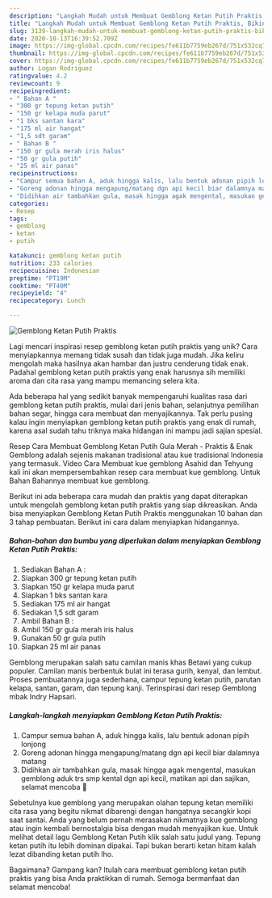 ```yaml
---
description: "Langkah Mudah untuk Membuat Gemblong Ketan Putih Praktis, Bikin Ngiler"
title: "Langkah Mudah untuk Membuat Gemblong Ketan Putih Praktis, Bikin Ngiler"
slug: 3139-langkah-mudah-untuk-membuat-gemblong-ketan-putih-praktis-bikin-ngiler
date: 2020-10-13T16:39:52.709Z
image: https://img-global.cpcdn.com/recipes/fe611b7759eb267d/751x532cq70/gemblong-ketan-putih-praktis-foto-resep-utama.jpg
thumbnail: https://img-global.cpcdn.com/recipes/fe611b7759eb267d/751x532cq70/gemblong-ketan-putih-praktis-foto-resep-utama.jpg
cover: https://img-global.cpcdn.com/recipes/fe611b7759eb267d/751x532cq70/gemblong-ketan-putih-praktis-foto-resep-utama.jpg
author: Logan Rodriguez
ratingvalue: 4.2
reviewcount: 9
recipeingredient:
- " Bahan A "
- "300 gr tepung ketan putih"
- "150 gr kelapa muda parut"
- "1 bks santan kara"
- "175 ml air hangat"
- "1,5 sdt garam"
- " Bahan B "
- "150 gr gula merah iris halus"
- "50 gr gula putih"
- "25 ml air panas"
recipeinstructions:
- "Campur semua bahan A, aduk hingga kalis, lalu bentuk adonan pipih lonjong"
- "Goreng adonan hingga mengapung/matang dgn api kecil biar dalamnya matang"
- "Didihkan air tambahkan gula, masak hingga agak mengental, masukan gemblong aduk trs smp kental dgn api kecil, matikan api dan sajikan, selamat mencoba 🤩"
categories:
- Resep
tags:
- gemblong
- ketan
- putih

katakunci: gemblong ketan putih 
nutrition: 233 calories
recipecuisine: Indonesian
preptime: "PT19M"
cooktime: "PT40M"
recipeyield: "4"
recipecategory: Lunch

---
```



![Gemblong Ketan Putih Praktis](https://img-global.cpcdn.com/recipes/fe611b7759eb267d/751x532cq70/gemblong-ketan-putih-praktis-foto-resep-utama.jpg)

Lagi mencari inspirasi resep gemblong ketan putih praktis yang unik? Cara menyiapkannya memang tidak susah dan tidak juga mudah. Jika keliru mengolah maka hasilnya akan hambar dan justru cenderung tidak enak. Padahal gemblong ketan putih praktis yang enak harusnya sih memiliki aroma dan cita rasa yang mampu memancing selera kita.

Ada beberapa hal yang sedikit banyak mempengaruhi kualitas rasa dari gemblong ketan putih praktis, mulai dari jenis bahan, selanjutnya pemilihan bahan segar, hingga cara membuat dan menyajikannya. Tak perlu pusing kalau ingin menyiapkan gemblong ketan putih praktis yang enak di rumah, karena asal sudah tahu triknya maka hidangan ini mampu jadi sajian spesial.

Resep Cara Membuat Gemblong Ketan Putih Gula Merah - Praktis &amp; Enak Gemblong adalah sejenis makanan tradisional atau kue tradisional Indonesia yang termasuk. Video Cara Membuat kue gemblong Asahid dan Tehyung kali ini akan mempersembahkan resep cara membuat kue gemblong. Untuk Bahan Bahannya membuat kue gemblong.


Berikut ini ada beberapa cara mudah dan praktis yang dapat diterapkan untuk mengolah gemblong ketan putih praktis yang siap dikreasikan. Anda bisa menyiapkan Gemblong Ketan Putih Praktis menggunakan 10 bahan dan 3 tahap pembuatan. Berikut ini cara dalam menyiapkan hidangannya.

<!--inarticleads1-->

##### Bahan-bahan dan bumbu yang diperlukan dalam menyiapkan Gemblong Ketan Putih Praktis:

1. Sediakan  Bahan A :
1. Siapkan 300 gr tepung ketan putih
1. Siapkan 150 gr kelapa muda parut
1. Siapkan 1 bks santan kara
1. Sediakan 175 ml air hangat
1. Sediakan 1,5 sdt garam
1. Ambil  Bahan B :
1. Ambil 150 gr gula merah iris halus
1. Gunakan 50 gr gula putih
1. Siapkan 25 ml air panas


Gemblong merupakan salah satu camilan manis khas Betawi yang cukup populer. Camilan manis berbentuk bulat ini terasa gurih, kenyal, dan lembut. Proses pembuatannya juga sederhana, campur tepung ketan putih, parutan kelapa, santan, garam, dan tepung kanji. Terinspirasi dari resep Gemblong mbak Indry Hapsari. 

<!--inarticleads2-->

##### Langkah-langkah menyiapkan Gemblong Ketan Putih Praktis:

1. Campur semua bahan A, aduk hingga kalis, lalu bentuk adonan pipih lonjong
1. Goreng adonan hingga mengapung/matang dgn api kecil biar dalamnya matang
1. Didihkan air tambahkan gula, masak hingga agak mengental, masukan gemblong aduk trs smp kental dgn api kecil, matikan api dan sajikan, selamat mencoba 🤩


Sebetulnya kue gemblong yang merupakan olahan tepung ketan memiliki cita rasa yang begitu nikmat dibarengi dengan hangatnya secangkir kopi saat santai. Anda yang belum pernah merasakan nikmatnya kue gemblong atau ingin kembali bernostalgia bisa dengan mudah menyajikan kue. Untuk melihat detail lagu Gemblong Ketan Putih klik salah satu judul yang. Tepung ketan putih itu lebih dominan dipakai. Tapi bukan berarti ketan hitam kalah lezat dibanding ketan putih lho. 

Bagaimana? Gampang kan? Itulah cara membuat gemblong ketan putih praktis yang bisa Anda praktikkan di rumah. Semoga bermanfaat dan selamat mencoba!
